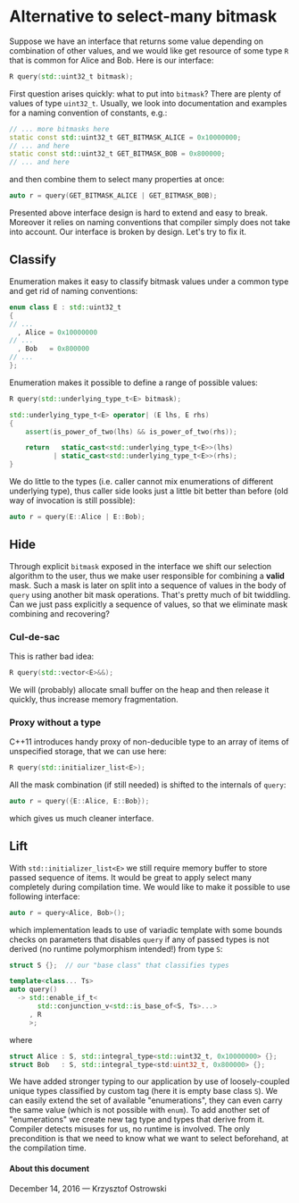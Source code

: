 
# Alternative to select-many bitmask

Suppose we have an interface that returns some value depending on combination of other values, and we would like get resource of some type `R` that is common for Alice and Bob. Here is our interface:

```c++
R query(std::uint32_t bitmask);
```

First question arises quickly: what to put into `bitmask`? There are plenty of values of type `uint32_t`. Usually, we look into documentation and examples for a naming convention of constants, e.g.:

```c++
// ... more bitmasks here
static const std::uint32_t GET_BITMASK_ALICE = 0x10000000;
// ... and here
static const std::uint32_t GET_BITMASK_BOB = 0x800000;
// ... and here
```

and then combine them to select many properties at once:

```c++
auto r = query(GET_BITMASK_ALICE | GET_BITMASK_BOB);
```

Presented above interface design is hard to extend and easy to break. Moreover it relies on naming conventions that compiler simply does not take into account. Our interface is broken by design. Let's try to fix it.

## Classify

Enumeration makes it easy to classify bitmask values under a common type and get rid of naming conventions:

```c++
enum class E : std::uint32_t
{
// ...
  , Alice = 0x10000000
// ...
  , Bob   = 0x800000
// ...
};
```

Enumeration makes it possible to define a range of possible values:

```c++
R query(std::underlying_type_t<E> bitmask);

std::underlying_type_t<E> operator| (E lhs, E rhs)
{
    assert(is_power_of_two(lhs) && is_power_of_two(rhs));

    return   static_cast<std::underlying_type_t<E>>(lhs)
           | static_cast<std::underlying_type_t<E>>(rhs);
}
```

We do little to the types (i.e. caller cannot mix enumerations of different underlying type), thus caller side looks just a little bit better than before (old way of invocation is still possible):

```c++
auto r = query(E::Alice | E::Bob);
```

## Hide

Through explicit `bitmask` exposed in the interface we shift our selection algorithm to the user, thus we make user responsible for combining a **valid** mask. Such a mask is later on split into a sequence of values in the body of `query` using another bit mask operations. That's pretty much of bit twiddling. Can we just pass explicitly a sequence of values, so that we eliminate mask combining and recovering?

### Cul-de-sac

This is rather bad idea:

```c++
R query(std::vector<E>&&);
```
We will (probably) allocate small buffer on the heap and then release it quickly, thus increase memory fragmentation.

### Proxy without a type

C++11 introduces handy proxy of non-deducible type to an array of items of unspecified storage, that we can use here:

```c++
R query(std::initializer_list<E>);
```

All the mask combination (if still needed) is shifted to the internals of `query`:

```c++
auto r = query({E::Alice, E::Bob});
```

which gives us much cleaner interface.

## Lift

With `std::initializer_list<E>` we still require memory buffer to store passed sequence of items. It would be great to apply select many completely during compilation time. We would like to make it possible to use following interface:

```c++
auto r = query<Alice, Bob>();
```

which implementation leads to use of variadic template with some bounds checks on parameters that disables `query` if any of passed types is not derived (no runtime polymorphism intended!) from type `S`:


```c++
struct S {};  // our "base class" that classifies types

template<class... Ts>
auto query()
  -> std::enable_if_t<
       std::conjunction_v<std::is_base_of<S, Ts>...>
     , R
     >;
```

where

```c++
struct Alice : S, std::integral_type<std::uint32_t, 0x10000000> {};
struct Bob   : S, std::integral_type<std:uint32_t, 0x800000> {};
```

We have added stronger typing to our application by use of loosely-coupled unique types classified by custom tag (here it is empty base class `S`). We can easily extend the set of available "enumerations", they can even carry the same value (which is not possible with `enum`). To add another set of "enumerations" we create new tag type and types that derive from it. Compiler detects misuses for us, no runtime is involved. The only precondition is that we need to know what we want to select beforehand, at the compilation time.

#### About this document

December 14, 2016 &mdash; Krzysztof Ostrowski

